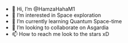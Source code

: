 - 👋 Hi, I’m @HamzaHahaM1
- 👀 I’m interested in Space exploration
- 🌱 I’m currently learning Quantum Space-time 
- 💞️ I’m looking to collaborate on Asgardia
- 📫 How to reach me look to the stars xD

<!---
HamzaHahaM1/HamzaHahaM1 is a ✨ special ✨ repository because its `README.md` (this file) appears on your GitHub profile.
You can click the Preview link to take a look at your changes.
--->
